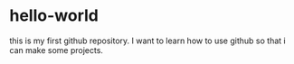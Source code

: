 # hello-world
this is my first github repository. 
I want to learn how to use github so that i can make some projects.
